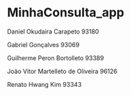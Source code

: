 ﻿# MinhaConsulta_app
Daniel Okudaira Carapeto 93180 ​

Gabriel Gonçalves 93069 ​

Guilherme Peron Bortolleto 93389 ​

João Vitor Martelleto de Oliveira 96126​

Renato Hwang Kim 93343 
